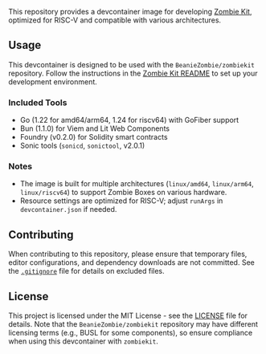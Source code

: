  This repository provides a devcontainer image for developing [Zombie Kit](https://github.com/BeanieZombie/zombiekit), optimized for RISC-V and compatible with various architectures.

 ## Usage

 This devcontainer is designed to be used with the `BeanieZombie/zombiekit` repository. Follow the instructions in the [Zombie Kit README](https://github.com/BeanieZombie/zombiekit/blob/main/README.md) to set up your development environment.

 ### Included Tools
 - Go (1.22 for amd64/arm64, 1.24 for riscv64) with GoFiber support
 - Bun (1.1.0) for Viem and Lit Web Components
 - Foundry (v0.2.0) for Solidity smart contracts
 - Sonic tools (`sonicd`, `sonictool`, v2.0.1)

 ### Notes
 - The image is built for multiple architectures (`linux/amd64`, `linux/arm64`, `linux/riscv64`) to support Zombie Boxes on various hardware.
 - Resource settings are optimized for RISC-V; adjust `runArgs` in `devcontainer.json` if needed.

 ## Contributing

 When contributing to this repository, please ensure that temporary files, editor configurations, and dependency downloads are not committed. See the [`.gitignore`](./.gitignore) file for details on excluded files.

 ## License

 This project is licensed under the MIT License - see the [LICENSE](LICENSE) file for details. Note that the `BeanieZombie/zombiekit` repository may have different licensing terms (e.g., BUSL for some components), so ensure compliance when using this devcontainer with `zombiekit`.